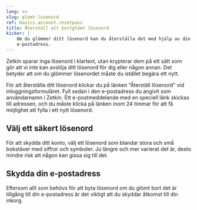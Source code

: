 ```yaml
---
lang: sv
slug: glomt-losenord
ref: basics.account.resetpass
title: Återställ ett bortglömt lösenord
kicker: |
    Om du glömmer ditt lösenord kan du återställa det med hjälp av din
    e-postadress.
---
```

Zetkin sparar inga lösenord i klartext, utan krypterar dem på ett sätt som gör
att vi inte kan avslöja ditt lösenord för dig eller någon annan. Det betyder att
om du glömmer lösenordet måste du istället begära ett nytt.

För att återställa ditt lösenord klickar du på länken "Återställ lösenord" vid
inloggningsformuläret. Fyll sedan i den e-postadress du angivit som
användarnamn i Zetkin. Ett e-postmeddelande med en speciell länk skickas till
adressen, och du måste klicka på länken inom 24 timmar för att få möjlighet
att fylla i ett nytt lösenord.

## Välj ett säkert lösenord
För att skydda ditt konto, välj ett lösenord som blandar stora och små
bokstäver med siffror och symboler. Ju längre och mer varierat det är, desto
mindre risk att någon kan gissa sig till det.

## Skydda din e-postadress
Eftersom allt som behövs för att byta lösenord om du glömt bort det är tillgång
till din e-postadress är det viktigt att du skyddar åtkomst till din inkorg.
